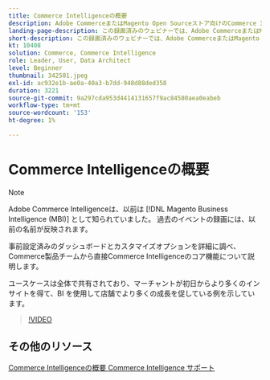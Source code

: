 ```yaml
---
title: Commerce Intelligenceの概要
description: Adobe CommerceまたはMagento Open Sourceストア向けのCommerce Intelligenceのコア機能については、このウェビナーをご覧ください。
landing-page-description: この録画済みのウェビナーでは、Adobe CommerceまたはMagento Open Sourceストア向けのCommerce Intelligenceのコア機能について説明します。
short-description: この録画済みのウェビナーでは、Adobe CommerceまたはMagento Open Sourceストア向けのCommerce Intelligenceのコア機能について説明します。
kt: 10408
solution: Commerce, Commerce Intelligence
role: Leader, User, Data Architect
level: Beginner
thumbnail: 342501.jpeg
exl-id: ac932e1b-ae0a-40a3-b7dd-948d88ded358
duration: 3221
source-git-commit: 9a297cda953d4414131657f9ac84580aea0eabeb
workflow-type: tm+mt
source-wordcount: '153'
ht-degree: 1%

---
```


# Commerce Intelligenceの概要

>[!NOTE]
>
>Adobe Commerce Intelligenceは、以前は [!DNL Magento Business Intelligence (MBI)] として知られていました。 過去のイベントの録画には、以前の名前が反映されます。

事前設定済みのダッシュボードとカスタマイズオプションを詳細に調べ、Commerce製品チームから直接Commerce Intelligenceのコア機能について説明します。

ユースケースは全体で共有されており、マーチャントが初日からより多くのインサイトを得て、BI を使用して店舗でより多くの成長を促している例を示しています。

>[!VIDEO](https://video.tv.adobe.com/v/3425736?quality=12&learn=on)

## その他のリソース

[Commerce Intelligenceの概要 ](https://experienceleague.adobe.com/docs/commerce-business-intelligence/mbi/getting-started.html)
[Commerce Intelligence サポート ](https://experienceleague.adobe.com/docs/commerce-knowledge-base/kb/troubleshooting/miscellaneous/mbi-service-policies.html)

